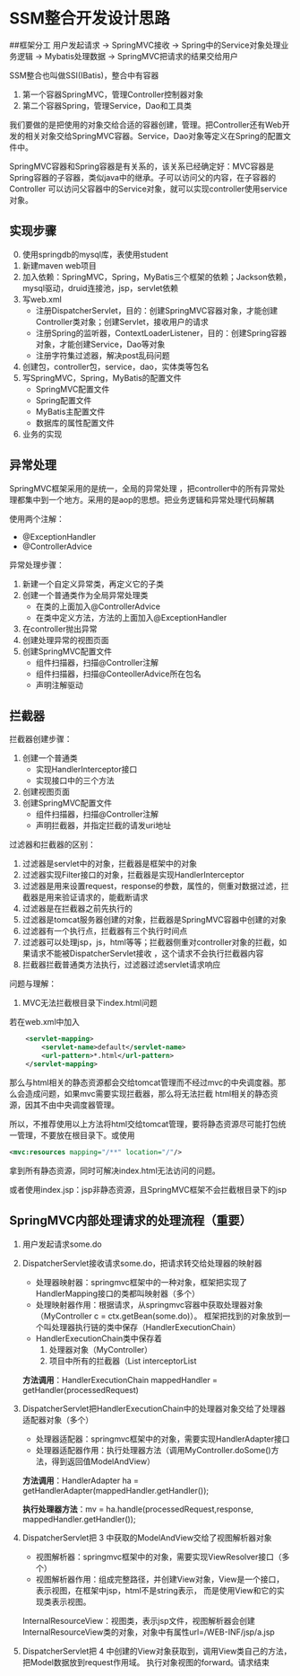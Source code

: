 # SSM整合开发设计思路
##框架分工
用户发起请求 -> SpringMVC接收 -> Spring中的Service对象处理业务逻辑 -> Mybatis处理数据 -> SpringMVC把请求的结果交给用户

SSM整合也叫做SSI(IBatis)，整合中有容器
1. 第一个容器SpringMVC，管理Controller控制器对象
2. 第二个容器Spring，管理Service，Dao和工具类

我们要做的是把使用的对象交给合适的容器创建，管理。把Controller还有Web开发的相关对象交给SpringMVC容器。Service，Dao对象等定义在Spring的配置文件中。

SpringMVC容器和Spring容器是有关系的，该关系已经确定好：MVC容器是Spring容器的子容器，类似java中的继承。子可以访问父的内容，在子容器的Controller
可以访问父容器中的Service对象，就可以实现controller使用service对象。

## 实现步骤
0. 使用springdb的mysql库，表使用student
1. 新建maven web项目
2. 加入依赖：SpringMVC，Spring，MyBatis三个框架的依赖；Jackson依赖，mysql驱动，druid连接池，jsp，servlet依赖
3. 写web.xml
    - 注册DispatcherServlet，目的：创建SpringMVC容器对象，才能创建Controller类对象；创建Servlet，接收用户的请求
    - 注册Spring的监听器，ContextLoaderListener，目的：创建Spring容器对象，才能创建Service，Dao等对象
    - 注册字符集过滤器，解决post乱码问题
4. 创建包，controller包，service，dao，实体类等包名
5. 写SpringMVC，Spring，MyBatis的配置文件
    - SpringMVC配置文件
    - Spring配置文件
    - MyBatis主配置文件
    - 数据库的属性配置文件
6. 业务的实现

## 异常处理
SpringMVC框架采用的是统一，全局的异常处理
，把controller中的所有异常处理都集中到一个地方。采用的是aop的思想。把业务逻辑和异常处理代码解耦

使用两个注解：
- @ExceptionHandler
- @ControllerAdvice

异常处理步骤：
1. 新建一个自定义异常类，再定义它的子类
2. 创建一个普通类作为全局异常处理类
    - 在类的上面加入@ControllerAdvice
    - 在类中定义方法，方法的上面加入@ExceptionHandler
3. 在controller抛出异常
4. 创建处理异常的视图页面
5. 创建SpringMVC配置文件
    - 组件扫描器，扫描@Controller注解
    - 组件扫描器，扫描@ConteollerAdvice所在包名
    - 声明注解驱动
    
## 拦截器
拦截器创建步骤：
1. 创建一个普通类
    - 实现HandlerInterceptor接口
    - 实现接口中的三个方法
2. 创建视图页面
3. 创建SpringMVC配置文件
    - 组件扫描器，扫描@Controller注解
    - 声明拦截器，并指定拦截的请发uri地址
    
过滤器和拦截器的区别：
1. 过滤器是servlet中的对象，拦截器是框架中的对象
2. 过滤器实现Filter接口的对象，拦截器是实现HandlerInterceptor
3. 过滤器是用来设置request，response的参数，属性的，侧重对数据过滤，拦截器是用来验证请求的，能截断请求
4. 过滤器是在拦截器之前先执行的
5. 过滤器是tomcat服务器创建的对象，拦截器是SpringMVC容器中创建的对象
6. 过滤器有一个执行点，拦截器有三个执行时间点
7. 过滤器可以处理jsp，js，html等等；拦截器侧重对controller对象的拦截，如果请求不能被DispatcherServlet接收
，这个请求不会执行拦截器内容
8. 拦截器拦截普通类方法执行，过滤器过滤servlet请求响应

问题与理解：
1. MVC无法拦截根目录下index.html问题

若在web.xml中加入
```xml
    <servlet-mapping>
        <servlet-name>default</servlet-name>
        <url-pattern>*.html</url-pattern>
    </servlet-mapping>
```
那么与html相关的静态资源都会交给tomcat管理而不经过mvc的中央调度器。那么会造成问题，如果mvc需要实现拦截器，那么将无法拦截
html相关的静态资源，因其不由中央调度器管理。

所以，不推荐使用以上方法将html交给tomcat管理，要将静态资源尽可能打包统一管理，不要放在根目录下。或使用
```xml
<mvc:resources mapping="/**" location="/"/>
```
拿到所有静态资源，同时可解决index.html无法访问的问题。

或者使用index.jsp：jsp非静态资源，且SpringMVC框架不会拦截根目录下的jsp

## SpringMVC内部处理请求的处理流程（重要）
1. 用户发起请求some.do
2. DispatcherServlet接收请求some.do，把请求转交给处理器的映射器

    - 处理器映射器：springmvc框架中的一种对象，框架把实现了HandlerMapping接口的类都叫映射器（多个）
    - 处理映射器作用：根据请求，从springmvc容器中获取处理器对象（MyController c = ctx.getBean(some.do)）。
    框架把找到的对象放到一个叫处理器执行链的类中保存（HandlerExecutionChain）
    - HandlerExecutionChain类中保存着
        1. 处理器对象（MyController）
        2. 项目中所有的拦截器（List<HandlerInterceptor> interceptorList
        
    **方法调用**：HandlerExecutionChain mappedHandler = getHandler(processedRequest)
3. DispatcherServlet把HandlerExecutionChain中的处理器对象交给了处理器适配器对象（多个）
    - 处理器适配器：springmvc框架中的对象，需要实现HandlerAdapter接口
    - 处理器适配器作用：执行处理器方法（调用MyController.doSome()方法，得到返回值ModelAndView）
    
    **方法调用**：HandlerAdapter ha = getHandlerAdapter(mappedHandler.getHandler());
    
    **执行处理器方法**：mv = ha.handle(processedRequest,response, mappedHandler.getHandler());
4. DispatcherServlet把 3 中获取的ModelAndView交给了视图解析器对象
    - 视图解析器：springmvc框架中的对象，需要实现ViewResolver接口（多个）
    - 视图解析器作用：组成完整路径，并创建View对象，View是一个接口，表示视图，在框架中jsp，html不是string表示，
    而是使用View和它的实现类表示视图。
    
    InternalResourceView：视图类，表示jsp文件，视图解析器会创建InternalResourceView类的对象，对象中有属性url=/WEB-INF/jsp/a.jsp
5. DispatcherServlet把 4 中创建的View对象获取到，调用View类自己的方法，把Model数据放到request作用域。
执行对象视图的forward。请求结束
